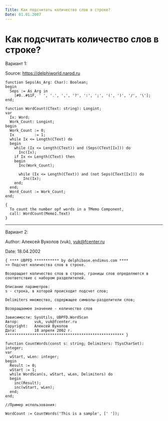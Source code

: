 ```yaml
---
Title: Как подсчитать количество слов в строке?
Date: 01.01.2007
---
```



Как подсчитать количество слов в строке?
========================================

Вариант 1:

Source: <https://delphiworld.narod.ru>

    function Seps(As_Arg: Char): Boolean; 
    begin 
      Seps := As_Arg in 
        [#0..#$1F, ' ', '.', ',', '?', ':', ';', '(', ')', '/', '\']; 
    end; 
     
    function WordCount(CText: string): Longint; 
    var 
      Ix: Word; 
      Work_Count: Longint; 
    begin 
      Work_Count := 0; 
      Ix         := 1; 
      while Ix <= Length(CText) do 
      begin 
        while (Ix <= Length(CText)) and (Seps(CText[Ix])) do 
          Inc(Ix); 
        if Ix <= Length(CText) then 
        begin 
          Inc(Work_Count); 
     
          while (Ix <= Length(CText)) and (not Seps(CText[Ix])) do 
            Inc(Ix); 
        end; 
      end; 
      Word_Count := Work_Count; 
    end; 
     
    { 
      To count the number opf words in a TMemo Component, 
      call: WordCount(Memo1.Text) 
    }

------------------------------------------------------------------------

Вариант 2:

Author: Алексей Вуколов (vuk), vuk@fcenter.ru

Date: 18.04.2002

    { **** UBPFD *********** by delphibase.endimus.com ****
    >> Подсчет количества слов в строке.
     
    Возвращает количество слов в строке, границы слов определяются в
    соответствие с набором разделителей.
     
    Описание параметров:
    s - строка, в которой происходит подсчет слов;
     
    Delimiters множество, содержащее символы-разделители слов;
     
    Возвращаемое значение - количество слов
     
    Зависимости: SysUtils, UBPFD.WordScan
    Автор:       vuk, vuk@fcenter.ru
    Copyright:   Алексей Вуколов
    Дата:        18 апреля 2002 г.
    ***************************************************** }
     
    function CountWords(const s: string; Delimiters: TSysCharSet): integer;
    var
      wStart, wLen: integer;
    begin
      Result := 0;
      wStart := 1;
      while WordScan(s, wStart, wLen, Delimiters) do
      begin
        inc(Result);
        inc(wStart, wLen);
      end;
    end;
    
    //Пример использования: 
     
    WordCount := CountWords('This is a sample', [' ']);
